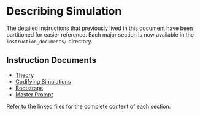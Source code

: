 # Describing Simulation

The detailed instructions that previously lived in this document have been partitioned for easier reference. Each major section is now available in the `instruction_documents/` directory.

## Instruction Documents

- [Theory](instruction_documents/Describing_Simulation_0_theory.md)
- [Codifying Simulations](instruction_documents/Describing_Simulation_0_codifying_simulations.md)
- [Bootstraps](instruction_documents/Describing_Simulation_0_bootstraps.md)
- [Master Prompt](instruction_documents/Describing_Simulation_0_master_prompt.md)

Refer to the linked files for the complete content of each section.
